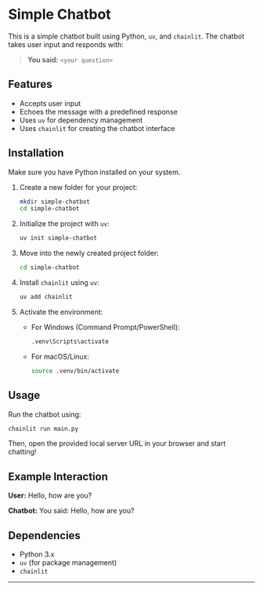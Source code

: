 # Simple Chatbot

This is a simple chatbot built using Python, `uv`, and `chainlit`. The chatbot takes user input and responds with:

> **You said:** `<your question>`

## Features
- Accepts user input
- Echoes the message with a predefined response
- Uses `uv` for dependency management
- Uses `chainlit` for creating the chatbot interface

## Installation

Make sure you have Python installed on your system.

1. Create a new folder for your project:
   ```sh
   mkdir simple-chatbot
   cd simple-chatbot
   ```

2. Initialize the project with `uv`:
   ```sh
   uv init simple-chatbot
   ```

3. Move into the newly created project folder:
   ```sh
   cd simple-chatbot
   ```

4. Install `chainlit` using `uv`:
   ```sh
   uv add chainlit
   ```

5. Activate the environment:
   - For Windows (Command Prompt/PowerShell):
     ```sh
     .venv\Scripts\activate
     ```
   - For macOS/Linux:
     ```sh
     source .venv/bin/activate
     ```

## Usage

Run the chatbot using:
```sh
chainlit run main.py
```

Then, open the provided local server URL in your browser and start chatting!

## Example Interaction
**User:** Hello, how are you?

**Chatbot:** You said: Hello, how are you?

## Dependencies
- Python 3.x
- `uv` (for package management)
- `chainlit`

---